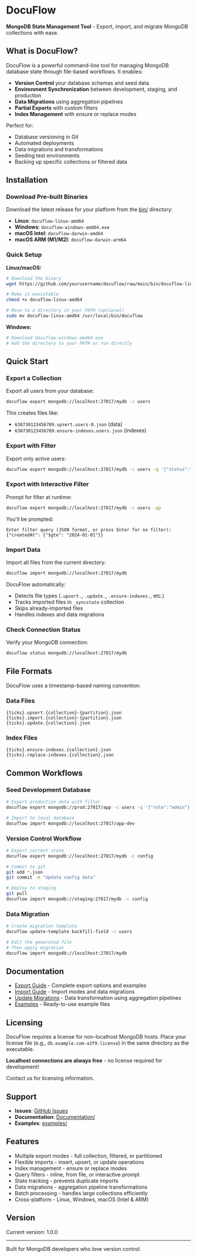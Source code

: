 # DocuFlow

**MongoDB State Management Tool** - Export, import, and migrate MongoDB collections with ease.

## What is DocuFlow?

DocuFlow is a powerful command-line tool for managing MongoDB database state through file-based workflows. It enables:

- **Version Control** your database schemas and seed data
- **Environment Synchronization** between development, staging, and production
- **Data Migrations** using aggregation pipelines
- **Partial Exports** with custom filters
- **Index Management** with ensure or replace modes

Perfect for:
- Database versioning in Git
- Automated deployments
- Data migrations and transformations
- Seeding test environments
- Backing up specific collections or filtered data

## Installation

### Download Pre-built Binaries

Download the latest release for your platform from the [bin/](bin/) directory:

- **Linux**: `docuflow-linux-amd64`
- **Windows**: `docuflow-windows-amd64.exe`
- **macOS Intel**: `docuflow-darwin-amd64`
- **macOS ARM (M1/M2)**: `docuflow-darwin-arm64`

### Quick Setup

**Linux/macOS:**
```bash
# Download the binary
wget https://github.com/yourusername/docuflow/raw/main/bin/docuflow-linux-amd64

# Make it executable
chmod +x docuflow-linux-amd64

# Move to a directory in your PATH (optional)
sudo mv docuflow-linux-amd64 /usr/local/bin/docuflow
```

**Windows:**
```powershell
# Download docuflow-windows-amd64.exe
# Add the directory to your PATH or run directly
```

## Quick Start

### Export a Collection

Export all users from your database:

```bash
docuflow export mongodb://localhost:27017/mydb -c users
```

This creates files like:
- `638730123456789.upsert.users-0.json` (data)
- `638730123456789.ensure-indexes.users.json` (indexes)

### Export with Filter

Export only active users:

```bash
docuflow export mongodb://localhost:27017/mydb -c users -q '{"status":"active"}'
```

### Export with Interactive Filter

Prompt for filter at runtime:

```bash
docuflow export mongodb://localhost:27017/mydb -c users -qp
```

You'll be prompted:
```
Enter filter query (JSON format, or press Enter for no filter):
{"createdAt": {"$gte": "2024-01-01"}}
```

### Import Data

Import all files from the current directory:

```bash
docuflow import mongodb://localhost:27017/mydb
```

DocuFlow automatically:
- Detects file types (`.upsert.`, `.update.`, `.ensure-indexes.`, etc.)
- Tracks imported files in `_syncstate` collection
- Skips already-imported files
- Handles indexes and data migrations

### Check Connection Status

Verify your MongoDB connection:

```bash
docuflow status mongodb://localhost:27017/mydb
```

## File Formats

DocuFlow uses a timestamp-based naming convention:

### Data Files
```
{ticks}.upsert.{collection}-{partition}.json
{ticks}.import.{collection}-{partition}.json
{ticks}.update.{collection}.json
```

### Index Files
```
{ticks}.ensure-indexes.{collection}.json
{ticks}.replace-indexes.{collection}.json
```

## Common Workflows

### Seed Development Database

```bash
# Export production data with filter
docuflow export mongodb://prod:27017/app -c users -q '{"role":"admin"}'

# Import to local database
docuflow import mongodb://localhost:27017/app-dev
```

### Version Control Workflow

```bash
# Export current state
docuflow export mongodb://localhost:27017/mydb -c config

# Commit to git
git add *.json
git commit -m "Update config data"

# Deploy to staging
git pull
docuflow import mongodb://staging:27017/mydb -c config
```

### Data Migration

```bash
# Create migration template
docuflow update-template backfill-field -c users

# Edit the generated file
# Then apply migration
docuflow import mongodb://localhost:27017/mydb
```

## Documentation

- [Export Guide](Documentation/export.md) - Complete export options and examples
- [Import Guide](Documentation/import.md) - Import modes and data migrations
- [Update Migrations](Documentation/migrations.md) - Data transformation using aggregation pipelines
- [Examples](examples/) - Ready-to-use example files

## Licensing

DocuFlow requires a license for non-localhost MongoDB hosts. Place your license file (e.g., `db.example.com-a3f9.license`) in the same directory as the executable.

**Localhost connections are always free** - no license required for development!

Contact us for licensing information.

## Support

- **Issues**: [GitHub Issues](https://github.com/yourusername/docuflow/issues)
- **Documentation**: [Documentation/](Documentation/)
- **Examples**: [examples/](examples/)

## Features

- Multiple export modes - full collection, filtered, or partitioned
- Flexible imports - insert, upsert, or update operations
- Index management - ensure or replace modes
- Query filters - inline, from file, or interactive prompt
- State tracking - prevents duplicate imports
- Data migrations - aggregation pipeline transformations
- Batch processing - handles large collections efficiently
- Cross-platform - Linux, Windows, macOS (Intel & ARM)

## Version

Current version: 1.0.0

---

Built for MongoDB developers who love version control.
